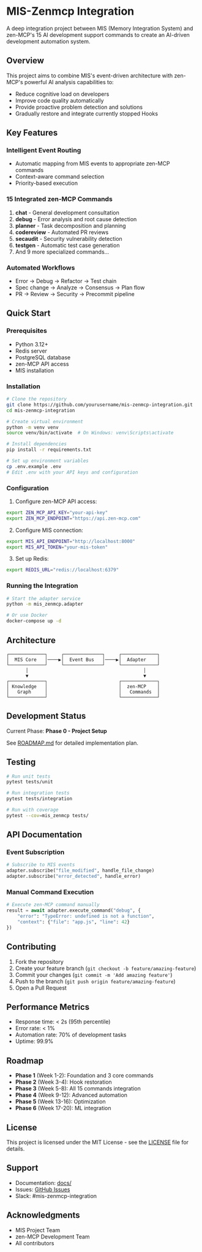 # MIS-Zenmcp Integration

A deep integration project between MIS (Memory Integration System) and zen-MCP's 15 AI development support commands to create an AI-driven development automation system.

## Overview

This project aims to combine MIS's event-driven architecture with zen-MCP's powerful AI analysis capabilities to:
- Reduce cognitive load on developers
- Improve code quality automatically
- Provide proactive problem detection and solutions
- Gradually restore and integrate currently stopped Hooks

## Key Features

### Intelligent Event Routing
- Automatic mapping from MIS events to appropriate zen-MCP commands
- Context-aware command selection
- Priority-based execution

### 15 Integrated zen-MCP Commands
1. **chat** - General development consultation
2. **debug** - Error analysis and root cause detection
3. **planner** - Task decomposition and planning
4. **codereview** - Automated PR reviews
5. **secaudit** - Security vulnerability detection
6. **testgen** - Automatic test case generation
7. And 9 more specialized commands...

### Automated Workflows
- Error → Debug → Refactor → Test chain
- Spec change → Analyze → Consensus → Plan flow
- PR → Review → Security → Precommit pipeline

## Quick Start

### Prerequisites
- Python 3.12+
- Redis server
- PostgreSQL database
- zen-MCP API access
- MIS installation

### Installation

```bash
# Clone the repository
git clone https://github.com/yourusername/mis-zenmcp-integration.git
cd mis-zenmcp-integration

# Create virtual environment
python -m venv venv
source venv/bin/activate  # On Windows: venv\Scripts\activate

# Install dependencies
pip install -r requirements.txt

# Set up environment variables
cp .env.example .env
# Edit .env with your API keys and configuration
```

### Configuration

1. Configure zen-MCP API access:
```bash
export ZEN_MCP_API_KEY="your-api-key"
export ZEN_MCP_ENDPOINT="https://api.zen-mcp.com"
```

2. Configure MIS connection:
```bash
export MIS_API_ENDPOINT="http://localhost:8000"
export MIS_API_TOKEN="your-mis-token"
```

3. Set up Redis:
```bash
export REDIS_URL="redis://localhost:6379"
```

### Running the Integration

```bash
# Start the adapter service
python -m mis_zenmcp.adapter

# Or use Docker
docker-compose up -d
```

## Architecture

```
┌─────────────┐     ┌──────────────┐     ┌─────────────┐
│  MIS Core   │────▶│  Event Bus   │────▶│  Adapter    │
└─────────────┘     └──────────────┘     └─────────────┘
       │                                          │
       ▼                                          ▼
┌─────────────┐                          ┌─────────────┐
│ Knowledge   │                          │  zen-MCP    │
│   Graph     │                          │   Commands  │
└─────────────┘                          └─────────────┘
```

## Development Status

Current Phase: **Phase 0 - Project Setup**

See [ROADMAP.md](./ROADMAP.md) for detailed implementation plan.

## Testing

```bash
# Run unit tests
pytest tests/unit

# Run integration tests
pytest tests/integration

# Run with coverage
pytest --cov=mis_zenmcp tests/
```

## API Documentation

### Event Subscription
```python
# Subscribe to MIS events
adapter.subscribe("file_modified", handle_file_change)
adapter.subscribe("error_detected", handle_error)
```

### Manual Command Execution
```python
# Execute zen-MCP command manually
result = await adapter.execute_command("debug", {
    "error": "TypeError: undefined is not a function",
    "context": {"file": "app.js", "line": 42}
})
```

## Contributing

1. Fork the repository
2. Create your feature branch (`git checkout -b feature/amazing-feature`)
3. Commit your changes (`git commit -m 'Add amazing feature'`)
4. Push to the branch (`git push origin feature/amazing-feature`)
5. Open a Pull Request

## Performance Metrics

- Response time: < 2s (95th percentile)
- Error rate: < 1%
- Automation rate: 70% of development tasks
- Uptime: 99.9%

## Roadmap

- **Phase 1** (Week 1-2): Foundation and 3 core commands
- **Phase 2** (Week 3-4): Hook restoration
- **Phase 3** (Week 5-8): All 15 commands integration
- **Phase 4** (Week 9-12): Advanced automation
- **Phase 5** (Week 13-16): Optimization
- **Phase 6** (Week 17-20): ML integration

## License

This project is licensed under the MIT License - see the [LICENSE](LICENSE) file for details.

## Support

- Documentation: [docs/](./docs/)
- Issues: [GitHub Issues](https://github.com/yourusername/mis-zenmcp-integration/issues)
- Slack: #mis-zenmcp-integration

## Acknowledgments

- MIS Project Team
- zen-MCP Development Team
- All contributors